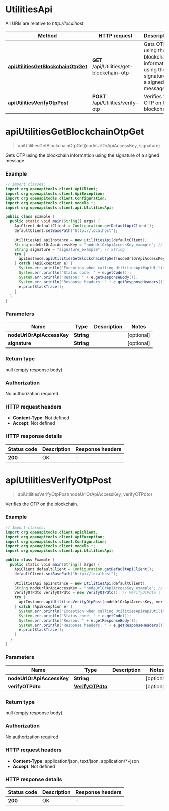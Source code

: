 # UtilitiesApi

All URIs are relative to *http://localhost*

| Method | HTTP request | Description |
|------------- | ------------- | -------------|
| [**apiUtilitiesGetBlockchainOtpGet**](UtilitiesApi.md#apiUtilitiesGetBlockchainOtpGet) | **GET** /api/Utilities/get-blockchain-otp | Gets OTP using the blockchain information using the signature of a signed message. |
| [**apiUtilitiesVerifyOtpPost**](UtilitiesApi.md#apiUtilitiesVerifyOtpPost) | **POST** /api/Utilities/verify-otp | Verifies the OTP on the blockchain. |


<a id="apiUtilitiesGetBlockchainOtpGet"></a>
# **apiUtilitiesGetBlockchainOtpGet**
> apiUtilitiesGetBlockchainOtpGet(nodeUrlOrApiAccessKey, signature)

Gets OTP using the blockchain information using the signature of a signed message.

### Example
```java
// Import classes:
import org.openapitools.client.ApiClient;
import org.openapitools.client.ApiException;
import org.openapitools.client.Configuration;
import org.openapitools.client.models.*;
import org.openapitools.client.api.UtilitiesApi;

public class Example {
  public static void main(String[] args) {
    ApiClient defaultClient = Configuration.getDefaultApiClient();
    defaultClient.setBasePath("http://localhost");

    UtilitiesApi apiInstance = new UtilitiesApi(defaultClient);
    String nodeUrlOrApiAccessKey = "nodeUrlOrApiAccessKey_example"; // String | 
    String signature = "signature_example"; // String | 
    try {
      apiInstance.apiUtilitiesGetBlockchainOtpGet(nodeUrlOrApiAccessKey, signature);
    } catch (ApiException e) {
      System.err.println("Exception when calling UtilitiesApi#apiUtilitiesGetBlockchainOtpGet");
      System.err.println("Status code: " + e.getCode());
      System.err.println("Reason: " + e.getResponseBody());
      System.err.println("Response headers: " + e.getResponseHeaders());
      e.printStackTrace();
    }
  }
}
```

### Parameters

| Name | Type | Description  | Notes |
|------------- | ------------- | ------------- | -------------|
| **nodeUrlOrApiAccessKey** | **String**|  | [optional] |
| **signature** | **String**|  | [optional] |

### Return type

null (empty response body)

### Authorization

No authorization required

### HTTP request headers

 - **Content-Type**: Not defined
 - **Accept**: Not defined

### HTTP response details
| Status code | Description | Response headers |
|-------------|-------------|------------------|
| **200** | OK |  -  |

<a id="apiUtilitiesVerifyOtpPost"></a>
# **apiUtilitiesVerifyOtpPost**
> apiUtilitiesVerifyOtpPost(nodeUrlOrApiAccessKey, verifyOTPdto)

Verifies the OTP on the blockchain.

### Example
```java
// Import classes:
import org.openapitools.client.ApiClient;
import org.openapitools.client.ApiException;
import org.openapitools.client.Configuration;
import org.openapitools.client.models.*;
import org.openapitools.client.api.UtilitiesApi;

public class Example {
  public static void main(String[] args) {
    ApiClient defaultClient = Configuration.getDefaultApiClient();
    defaultClient.setBasePath("http://localhost");

    UtilitiesApi apiInstance = new UtilitiesApi(defaultClient);
    String nodeUrlOrApiAccessKey = "nodeUrlOrApiAccessKey_example"; // String | 
    VerifyOTPdto verifyOTPdto = new VerifyOTPdto(); // VerifyOTPdto | 
    try {
      apiInstance.apiUtilitiesVerifyOtpPost(nodeUrlOrApiAccessKey, verifyOTPdto);
    } catch (ApiException e) {
      System.err.println("Exception when calling UtilitiesApi#apiUtilitiesVerifyOtpPost");
      System.err.println("Status code: " + e.getCode());
      System.err.println("Reason: " + e.getResponseBody());
      System.err.println("Response headers: " + e.getResponseHeaders());
      e.printStackTrace();
    }
  }
}
```

### Parameters

| Name | Type | Description  | Notes |
|------------- | ------------- | ------------- | -------------|
| **nodeUrlOrApiAccessKey** | **String**|  | [optional] |
| **verifyOTPdto** | [**VerifyOTPdto**](VerifyOTPdto.md)|  | [optional] |

### Return type

null (empty response body)

### Authorization

No authorization required

### HTTP request headers

 - **Content-Type**: application/json, text/json, application/*+json
 - **Accept**: Not defined

### HTTP response details
| Status code | Description | Response headers |
|-------------|-------------|------------------|
| **200** | OK |  -  |

